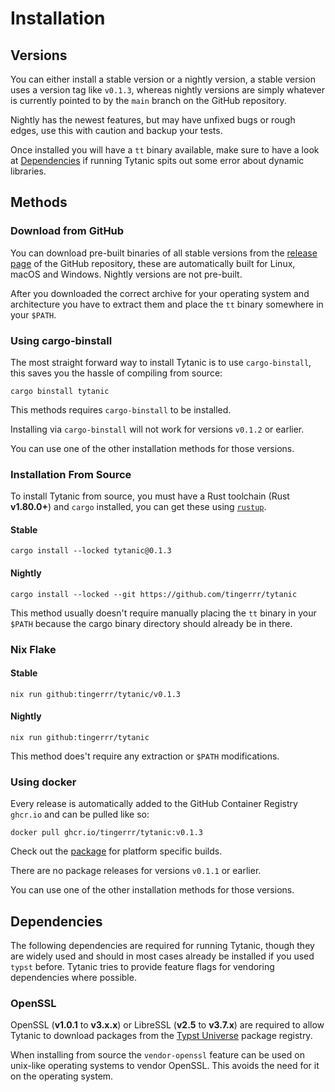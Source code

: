 # Installation
## Versions
You can either install a stable version or a nightly version, a stable version uses a version tag like `v0.1.3`, whereas nightly versions are simply whatever is currently pointed to by the `main` branch on the GitHub repository.

Nightly has the newest features, but may have unfixed bugs or rough edges, use this with caution and backup your tests.

Once installed you will have a `tt` binary available, make sure to have a look at [Dependencies](#dependencies) if running Tytanic spits out some error about dynamic libraries.

## Methods
### Download from GitHub
You can download pre-built binaries of all stable versions from the [release page][releases] of the GitHub repository, these are automatically built for Linux, macOS and Windows.
Nightly versions are not pre-built.

After you downloaded the correct archive for your operating system and architecture you have to extract them and place the `tt` binary somewhere in your `$PATH`.

### Using cargo-binstall
The most straight forward way to install Tytanic is to use `cargo-binstall`, this saves you the hassle of compiling from source:
```shell
cargo binstall tytanic
```

This methods requires `cargo-binstall` to be installed.

<div class="warning">

Installing via `cargo-binstall` will not work for versions `v0.1.2` or earlier.

You can use one of the other installation methods for those versions.

</div>

### Installation From Source
To install Tytanic from source, you must have a Rust toolchain (Rust **v1.80.0+**) and `cargo` installed, you can get these using [`rustup`][rustup].

#### Stable
```shell
cargo install --locked tytanic@0.1.3
```

#### Nightly
```shell
cargo install --locked --git https://github.com/tingerrr/tytanic
```

This method usually doesn't require manually placing the `tt` binary in your `$PATH` because the cargo binary directory should already be in there.

### Nix Flake
#### Stable
```shell
nix run github:tingerrr/tytanic/v0.1.3
```

#### Nightly
```shell
nix run github:tingerrr/tytanic
```

This method does't require any extraction or `$PATH` modifications.

### Using docker
Every release is automatically added to the GitHub Container Registry `ghcr.io` and can be pulled like so:
```shell
docker pull ghcr.io/tingerrr/tytanic:v0.1.3
```

Check out the [package][docker] for platform specific builds.

<div class="warning">

There are no package releases for versions `v0.1.1` or earlier.

You can use one of the other installation methods for those versions.

</div>

## Dependencies
The following dependencies are required for running Tytanic, though they are widely used and should in most cases already be installed if you used `typst` before.
Tytanic tries to provide feature flags for vendoring dependencies where possible.

### OpenSSL
OpenSSL (**v1.0.1** to **v3.x.x**) or LibreSSL (**v2.5** to **v3.7.x**) are required to allow Tytanic to download packages from the [Typst Universe][universe] package registry.

When installing from source the `vendor-openssl` feature can be used on unix-like operating systems to vendor OpenSSL.
This avoids the need for it on the operating system.

[releases]: https://github.com/tingerrr/tytanic/releases/
[rustup]: https://www.rust-lang.org/tools/install
[docker]: https://github.com/users/tingerrr/packages/container/tytanic
[universe]: https://typst.app/universe
